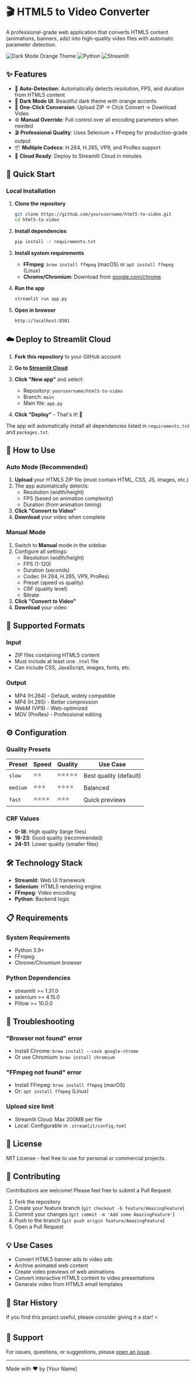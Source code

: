 # 🎬 HTML5 to Video Converter

A professional-grade web application that converts HTML5 content (animations, banners, ads) into high-quality video files with automatic parameter detection.

![Dark Mode Orange Theme](https://img.shields.io/badge/Theme-Dark%20Orange-ff8c42?style=for-the-badge)
![Python](https://img.shields.io/badge/Python-3.9+-blue?style=for-the-badge&logo=python)
![Streamlit](https://img.shields.io/badge/Streamlit-1.31+-red?style=for-the-badge&logo=streamlit)

## ✨ Features

- 🤖 **Auto-Detection**: Automatically detects resolution, FPS, and duration from HTML5 content
- 🎨 **Dark Mode UI**: Beautiful dark theme with orange accents
- 🎯 **One-Click Conversion**: Upload ZIP → Click Convert → Download Video
- ⚙️ **Manual Override**: Full control over all encoding parameters when needed
- 🎬 **Professional Quality**: Uses Selenium + FFmpeg for production-grade output
- 📦 **Multiple Codecs**: H.264, H.265, VP9, and ProRes support
- 🚀 **Cloud Ready**: Deploy to Streamlit Cloud in minutes

## 🚀 Quick Start

### Local Installation

1. **Clone the repository**
   ```bash
   git clone https://github.com/yourusername/html5-to-video.git
   cd html5-to-video
   ```

2. **Install dependencies**
   ```bash
   pip install -r requirements.txt
   ```

3. **Install system requirements**
   - **FFmpeg**: `brew install ffmpeg` (macOS) or `apt install ffmpeg` (Linux)
   - **Chrome/Chromium**: Download from [google.com/chrome](https://www.google.com/chrome/)

4. **Run the app**
   ```bash
   streamlit run app.py
   ```

5. **Open in browser**
   ```
   http://localhost:8501
   ```

## ☁️ Deploy to Streamlit Cloud

1. **Fork this repository** to your GitHub account

2. **Go to [Streamlit Cloud](https://streamlit.io/cloud)**

3. **Click "New app"** and select:
   - Repository: `yourusername/html5-to-video`
   - Branch: `main`
   - Main file: `app.py`

4. **Click "Deploy"** - That's it! 🎉

The app will automatically install all dependencies listed in `requirements.txt` and `packages.txt`.

## 📖 How to Use

### Auto Mode (Recommended)

1. **Upload** your HTML5 ZIP file (must contain HTML, CSS, JS, images, etc.)
2. The app automatically detects:
   - Resolution (width/height)
   - FPS (based on animation complexity)
   - Duration (from animation timing)
3. **Click "Convert to Video"**
4. **Download** your video when complete

### Manual Mode

1. Switch to **Manual** mode in the sidebar
2. Configure all settings:
   - Resolution (width/height)
   - FPS (1-120)
   - Duration (seconds)
   - Codec (H.264, H.265, VP9, ProRes)
   - Preset (speed vs quality)
   - CRF (quality level)
   - Bitrate
3. **Click "Convert to Video"**
4. **Download** your video

## 🎨 Supported Formats

### Input
- ZIP files containing HTML5 content
- Must include at least one `.html` file
- Can include CSS, JavaScript, images, fonts, etc.

### Output
- MP4 (H.264) - Default, widely compatible
- MP4 (H.265) - Better compression
- WebM (VP9) - Web-optimized
- MOV (ProRes) - Professional editing

## ⚙️ Configuration

### Quality Presets

| Preset | Speed | Quality | Use Case |
|--------|-------|---------|----------|
| `slow` | ⭐⭐ | ⭐⭐⭐⭐⭐ | Best quality (default) |
| `medium` | ⭐⭐⭐ | ⭐⭐⭐⭐ | Balanced |
| `fast` | ⭐⭐⭐⭐ | ⭐⭐⭐ | Quick previews |

### CRF Values

- **0-18**: High quality (large files)
- **18-23**: Good quality (recommended)
- **24-51**: Lower quality (smaller files)

## 🛠️ Technology Stack

- **Streamlit**: Web UI framework
- **Selenium**: HTML5 rendering engine
- **FFmpeg**: Video encoding
- **Python**: Backend logic

## 📋 Requirements

### System Requirements
- Python 3.9+
- FFmpeg
- Chrome/Chromium browser

### Python Dependencies
- streamlit >= 1.31.0
- selenium >= 4.15.0
- Pillow >= 10.0.0

## 🐛 Troubleshooting

### "Browser not found" error
- Install Chrome: `brew install --cask google-chrome`
- Or use Chromium: `brew install chromium`

### "FFmpeg not found" error
- Install FFmpeg: `brew install ffmpeg` (macOS)
- Or: `apt install ffmpeg` (Linux)

### Upload size limit
- Streamlit Cloud: Max 200MB per file
- Local: Configurable in `.streamlit/config.toml`

## 📝 License

MIT License - feel free to use for personal or commercial projects.

## 🤝 Contributing

Contributions are welcome! Please feel free to submit a Pull Request.

1. Fork the repository
2. Create your feature branch (`git checkout -b feature/AmazingFeature`)
3. Commit your changes (`git commit -m 'Add some AmazingFeature'`)
4. Push to the branch (`git push origin feature/AmazingFeature`)
5. Open a Pull Request

## 💡 Use Cases

- Convert HTML5 banner ads to video ads
- Archive animated web content
- Create video previews of web animations
- Convert interactive HTML5 content to video presentations
- Generate video from HTML5 email templates

## 🌟 Star History

If you find this project useful, please consider giving it a star! ⭐

## 📧 Support

For issues, questions, or suggestions, please [open an issue](https://github.com/yourusername/html5-to-video/issues).

---

Made with ❤️ by [Your Name]
